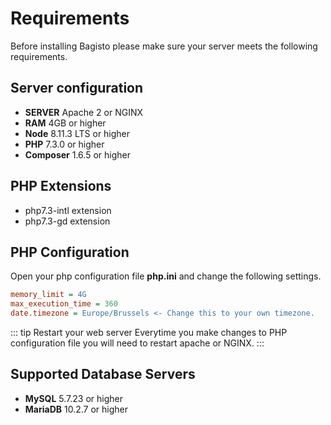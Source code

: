 # Requirements

Before installing Bagisto please make sure your server meets the following requirements.

## Server configuration
- **SERVER** Apache 2 or NGINX
- **RAM** 4GB or higher
- **Node** 8.11.3 LTS or higher
- **PHP** 7.3.0 or higher
- **Composer** 1.6.5 or higher

## PHP Extensions
-  php7.3-intl extension
-  php7.3-gd extension

## PHP Configuration
Open your php configuration file **php.ini** and change the following settings.  

```ini
memory_limit = 4G
max_execution_time = 360
date.timezone = Europe/Brussels <- Change this to your own timezone.
```

::: tip Restart your web server
Everytime you make changes to PHP configuration file you will need to restart apache or NGINX.
:::

## Supported Database Servers
- **MySQL** 5.7.23 or higher
- **MariaDB** 10.2.7 or higher